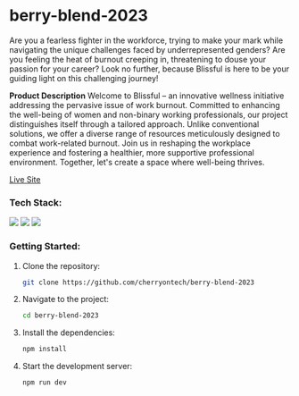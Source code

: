 # berry-blend-2023
Are you a fearless fighter in the workforce, trying to make your mark while navigating the unique challenges faced by underrepresented genders? Are you feeling the heat of burnout creeping in, threatening to douse your passion for your career? Look no further, because Blissful is here to be your guiding light on this challenging journey!

**Product Description**
Welcome to Blissful – an innovative wellness initiative addressing the pervasive issue of work burnout. Committed to enhancing the well-being of women and non-binary working professionals, our project distinguishes itself through a tailored approach. Unlike conventional solutions, we offer a diverse range of resources meticulously designed to combat work-related burnout. Join us in reshaping the workplace experience and fostering a healthier, more supportive professional environment. Together, let's create a space where well-being thrives.

[Live Site](https://blisssful.netlify.app/)


### Tech Stack:
<div>
<img src='https://img.shields.io/badge/netlify-%23000000.svg?style=for-the-badge&logo=netlify&logoColor=#00C7B7' />
<img src="https://img.shields.io/badge/Jira-0052CC?style=for-the-badge&logo=Jira&logoColor=white" />
<img src="https://img.shields.io/badge/Figma-F24E1E?style=for-the-badge&logo=figma&logoColor=white" />
</div>


### Getting Started: 
1. Clone the repository:
   ```bash
   git clone https://github.com/cherryontech/berry-blend-2023
2. Navigate to the project:
   ```bash
   cd berry-blend-2023   
3. Install the dependencies:
   ``` bash
   npm install
4. Start the development server:
   ``` bash
   npm run dev

